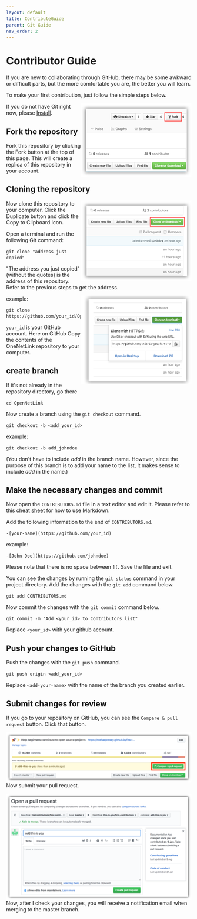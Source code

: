 ```yaml
---
layout: default
title: ContributeGuide
parent: Git Guide
nav_order: 2
---
```


# Contributor Guide

If you are new to collaborating through GitHub, there may be some awkward or difficult parts, but the more comfortable you are, the better you will learn.

To make your first contribution, just follow the simple steps below.

<img align="right" width="300" src="https://raw.githubusercontent.com/hanssak/hanssak.github.io/tmp/docs/git_guide/repo/fork.png" alt="This repository Fork" />

If you do not have Git right now, please [Install](https://help.github.com/articles/set-up-git/).

## Fork the repository

Fork this repository by clicking the Fork button at the top of this page. This will create a replica of this repository in your account.

## Cloning the repository

<img align="right" width="300" src="https://raw.githubusercontent.com/hanssak/hanssak.github.io/tmp/docs/git_guide/repo/clone.png" alt="This repository Duplicate" />

Now clone this repository to your computer. Click the Duplicate button and click the Copy to Clipboard icon.

Open a terminal and run the following Git command:

```
git clone "address just copied"
```

"The address you just copied" (without the quotes) is the address of this repository. Refer to the previous steps to get the address.

<img align="right" width="300" src="https://raw.githubusercontent.com/hanssak/hanssak.github.io/tmp/docs/git_guide/repo/copy-to-clipboard.png" alt ="Copy URL to clipboard" />

example:

```
git clone https://github.com/your_id/OpenNetLink.git
```

`your_id` is your GitHub account. Here on GitHub
Copy the contents of the OneNetLink repository to your computer.

## create branch

If it's not already in the repository directory, go there

```
cd OpenNetLink
```

Now create a branch using the `git checkout` command.

```
git checkout -b <add_your_id>
```

example:

```
git checkout -b add_johndoe
```

(You don't have to include *add* in the branch name.
However, since the purpose of this branch is to add your name to the list, it makes sense to include *add* in the name.)

## Make the necessary changes and commit

Now open the `CONTRIBUTORS.md` file in a text editor and edit it.
Please refer to this [cheat sheet](https://github.com/adam-p/markdown-here/wiki/Markdown-Cheatsheet) for how to use Markdown.

Add the following information to the end of `CONTRIBUTORS.md`.

```
-[your-name](https://github.com/your_id)
```

example:

```
-[John Doe](https://github.com/johndoe)
```

Please note that there is no space between `](`. Save the file and exit.

You can see the changes by running the `git status` command in your project directory. Add the changes with the `git add` command below.

```
git add CONTRIBUTORS.md
```

Now commit the changes with the `git commit` command below.

```
git commit -m "Add <your_id> to Contributors list"
```

Replace `<your_id>` with your github account.

## Push your changes to GitHub

Push the changes with the `git push` command.

```
git push origin <add_your_id>
```

Replace `<add-your-name>` with the name of the branch you created earlier.

## Submit changes for review

If you go to your repository on GitHub, you can see the `Compare & pull request` button. Click that button.

<img style="float: right;" src="https://raw.githubusercontent.com/hanssak/hanssak.github.io/tmp/docs/git_guide/repo/compare-and-pull.png" alt="Pull request Create" />

Now submit your pull request.

<img style="float: right;" src="https://raw.githubusercontent.com/hanssak/hanssak.github.io/tmp/docs/git_guide/repo/submit-pull-request.png" alt="Submit a pull request"/>

Now, after I check your changes, you will receive a notification email when merging to the master branch.
